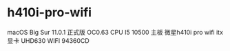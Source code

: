 # h410i-pro-wifi
macOS Big Sur 11.0.1 正式版
OC0.63
CPU I5 10500
主板 微星h410i pro wifi itx
显卡 UHD630
WIFI 94360CD
